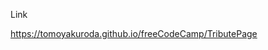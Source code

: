 <p>Link</p>
<a href="https://tomoyakuroda.github.io/freeCodeCamp/TributePage">https://tomoyakuroda.github.io/freeCodeCamp/TributePage</a>